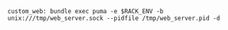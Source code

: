 <!-- usedin: [ _includes/_inlines/Deployment/Rails/puma-rack-server/puma-rack-server_deploy-with-puma-v1.md] -->

```
custom_web: bundle exec puma -e $RACK_ENV -b unix:///tmp/web_server.sock --pidfile /tmp/web_server.pid -d
```
